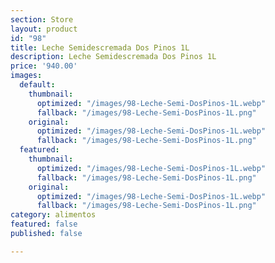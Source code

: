 ```yaml
---
section: Store
layout: product
id: "98"
title: Leche Semidescremada Dos Pinos 1L
description: Leche Semidescremada Dos Pinos 1L
price: '940.00'
images:
  default:
    thumbnail:
      optimized: "/images/98-Leche-Semi-DosPinos-1L.webp"
      fallback: "/images/98-Leche-Semi-DosPinos-1L.png"
    original:
      optimized: "/images/98-Leche-Semi-DosPinos-1L.webp"
      fallback: "/images/98-Leche-Semi-DosPinos-1L.png"
  featured:
    thumbnail:
      optimized: "/images/98-Leche-Semi-DosPinos-1L.webp"
      fallback: "/images/98-Leche-Semi-DosPinos-1L.png"
    original:
      optimized: "/images/98-Leche-Semi-DosPinos-1L.webp"
      fallback: "/images/98-Leche-Semi-DosPinos-1L.png"
category: alimentos
featured: false
published: false

---
```

